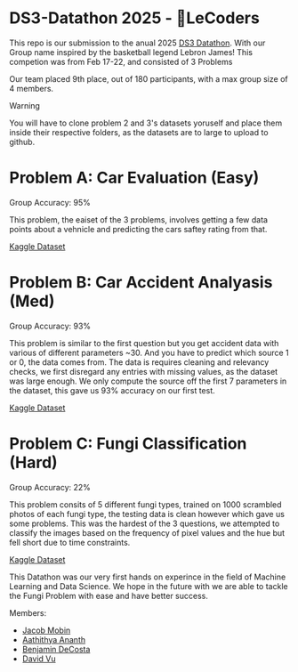 # DS3-Datathon 2025 - 👑LeCoders

This repo is our submission to the anual 2025 [DS3 Datathon]([https://pages.github.com/](https://ds3utsc.com/datathon)).
With our Group name inspired by the basketball legend Lebron James!
This competion was from Feb 17-22, and consisted of 3 Problems

Our team placed 9th place, out of 180 participants, with a max group size of 4 members.

> [!WARNING]  
> You will have to clone problem 2 and 3's datasets yoruself and place them inside their respective folders, as the datasets are to large to upload to github.

# Problem A: Car Evaluation (Easy)
Group Accuracy: 95%

This problem, the eaiset of the 3 problems, involves getting a few data points about a vehnicle and predicting the cars saftey rating from that.

[Kaggle Dataset](https://www.kaggle.com/competitions/ds-3-datathon-2025-car-evaluation)

# Problem B: Car Accident Analyasis (Med) 
Group Accuracy: 93%

This problem is similar to the first question but you get accident data with various of different parameters ~30. And you have to predict which source 1 or 0, the data comes from.
The data is requires cleaning and relevancy checks, we first disregard any entries with missing values, as the dataset was large enough. We only compute the source off the first 7 parameters in the dataset, this gave us 93% accuracy on our first test.

[Kaggle Dataset](https://www.kaggle.com/competitions/ds-3-datathon-2025-classifying-accidents)

# Problem C: Fungi Classification (Hard)
Group Accuracy: 22%

This problem consits of 5 different fungi types, trained on 1000 scrambled photos of each fungi type, the testing data is clean however which gave us some problems.
This was the hardest of the 3 questions, we attempted to classify the images based on the frequency of pixel values and the hue but fell short due to time constraints.

[Kaggle Dataset](https://www.kaggle.com/competitions/ds-3-datathon-2025-fungi-classification)

This Datathon was our very first hands on experince in the field of Machine Learning and Data Science. We hope in the future with we are able to tackle the Fungi Problem with ease and have better success.

Members:
- [Jacob Mobin](https://github.com/jacobamobin)
- [Aathithya Ananth](https://github.com/XDAathi)
- [Benjamin DeCosta](https://github.com/BenjaminADecosta)
- [David Vu](https://github.com/Davidvu1)
